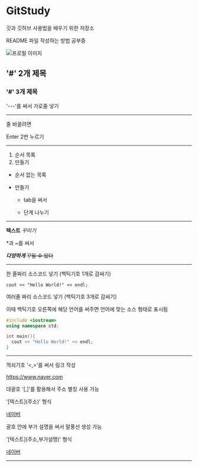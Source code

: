 # GitStudy
깃과 깃허브 사용법을 배우기 위한 저장소

README 파일 작성하는 방법 공부중

![프로필 이미지](./강릉바다.jpg)

## '#' 2개 제목

### '#' 3개 제목

'---'를 써서 가로줄 넣기

---

줄 바꿀려면

Enter 2번 누르기

---

1. 순서 목록
2. 만들기

- 순서 없는 목록
  
- 만들기

  - tab을 써서

  - 단계 나누기
 
---

**텍스트** *꾸미기*

*과 ~를 써서

***다양하게*** ~~꾸밀 수 있다~~

---

한 줄짜리 소스코드 넣기 (백틱기호 1개로 감싸기)

`cout << "Hello World!" << endl;`

여러줄 짜리 소스코드 넣기 (백틱기호 3개로 감싸기)

이때 백틱기호 오른쪽에 해당 언어를 써주면 언어에 맞는 소스 형태로 표시됨

```C++
#include <iostream>
using namespace std;

int main(){
  cout << "Hello World!" << endl;
}
```

---

꺽쇠기호 '<,>'를 써서 링크 작성

<https://www.naver.com>

대괄호 '[,]'를 활용해서 주소 별칭 사용 가능

'[텍스트]\(주소)' 형식

[네이버](https://www.naver.com)

괄호 안에 부가 설명을 써서 말풍선 생성 가능

'\[텍스트]\(주소,부가설명)' 형식

[네이버](https://www.naver.com, "네이버 링크입니다")

---
